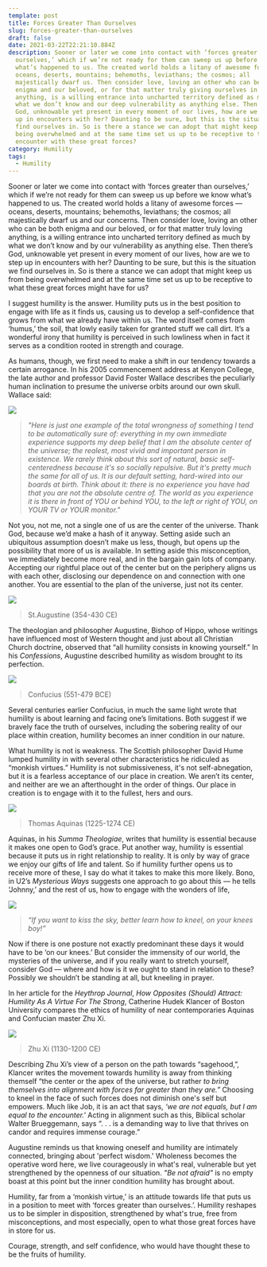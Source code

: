 ```yaml
---
template: post
title: Forces Greater Than Ourselves
slug: forces-greater-than-ourselves
draft: false
date: 2021-03-22T22:21:10.884Z
description: Sooner or later we come into contact with ‘forces greater than
  ourselves,’ which if we’re not ready for them can sweep us up before we know
  what’s happened to us. The created world holds a litany of awesome forces ––
  oceans, deserts, mountains; behemoths, leviathans; the cosmos; all
  majestically dwarf us. Then consider love, loving an other who can be both
  enigma and our beloved, or for that matter truly giving ourselves in love to
  anything, is a willing entrance into uncharted territory defined as much by
  what we don’t know and our deep vulnerability as anything else. Then there’s
  God, unknowable yet present in every moment of our lives, how are we to step
  up in encounters with her? Daunting to be sure, but this is the situation we
  find ourselves in. So is there a stance we can adopt that might keep us from
  being overwhelmed and at the same time set us up to be receptive to the
  encounter with these great forces?
category: Humility
tags:
  - Humility
---
```

Sooner or later we come into contact with ‘forces greater than ourselves,’ which if we’re not ready for them can sweep us up before we know what’s happened to us. The created world holds a litany of awesome forces –– oceans, deserts, mountains; behemoths, leviathans; the cosmos; all majestically dwarf us and our concerns. Then consider love, loving an other who can be both enigma and our beloved, or for that matter truly loving anything, is a willing entrance into uncharted territory defined as much by what we don’t know and by our vulnerability as anything else. Then there’s God, unknowable yet present in every moment of our lives, how are we to step up in encounters with her? Daunting to be sure, but this is the situation we find ourselves in. So is there a stance we can adopt that might keep us from being overwhelmed and at the same time set us up to be receptive to what these great forces might have for us? 

I suggest humility is the answer. Humility puts us in the best position to engage with life as it finds us, causing us to develop a self-confidence that grows from what we already have within us. The word itself comes from ‘humus,’ the soil, that lowly easily taken for granted stuff we call dirt. It’s a wonderful irony that humility is perceived in such lowliness when in fact it serves as a condition rooted in strength and courage. 

As humans, though, we first need to make a shift in our tendency towards a certain arrogance. In his 2005 commencement address at Kenyon College, the late author and professor David Foster Wallace describes the peculiarly human inclination to presume the universe  orbits around our own skull. Wallace said:

![](/media/df-wallace.png)

> *"Here is just one example of the total wrongness of something I tend to be automatically sure of: everything in my own immediate experience supports my deep belief that I am the absolute center of the universe; the realest, most vivid and important person in existence. We rarely think about this sort of natural, basic self-centeredness because it's so socially repulsive. But it's pretty much the same for all of us. It is our default setting, hard-wired into our boards at birth. Think about it: there is no experience you have had that you are not the absolute centre of. The world as you experience it is there in front of YOU or behind YOU, to the left or right of YOU, on YOUR TV or YOUR monitor."*

Not you, not me, not a single one of us are the center of the universe. Thank God, because we’d make a hash of it anyway. Setting aside such an ubiquitous assumption doesn’t make us less, though, but opens up the possibility that more of us is available.  In setting aside this misconception, we immediately become more real, and in the bargain gain lots of company. Accepting our rightful place out of the center but on the periphery aligns us with each other, disclosing our dependence on and connection with one another. You are essential to the plan of the universe, just not its center.

![](/media/augustine-2.png)

> St.Augustine (354-430 CE)

The theologian and philosopher Augustine, Bishop of Hippo, whose writings have influenced most of Western thought and just about all Christian Church doctrine, observed that “all humility consists in knowing yourself.” In his *Confessions*, Augustine described humility as wisdom brought to its perfection.

![](/media/confucous-1.png)

> Confucius (551-479 BCE)

Several centuries earlier Confucius, in much the same light wrote that humility is about learning and facing one’s limitations. Both suggest if we bravely face the truth of ourselves, including the sobering reality of our place within creation, humility becomes an inner condition in our nature.  

What humility is not is weakness. The Scottish philosopher David Hume lumped humility in with several other characteristics he ridiculed as “monkish virtues.” Humility is not submissiveness, it's not self-abnegation, but it is a fearless acceptance of our place in creation. We aren’t its center, and neither are we an afterthought in the order of things. Our place in creation is to engage with it to the fullest, hers and ours.

![](/media/aquinas-1.png)

> Thomas Aquinas (1225-1274 CE)

Aquinas, in his *Summa Theologiae*, writes that humility is essential because it makes one open to God’s grace.  Put another way, humility is essential because it puts us in right relationship to reality. It is only by way of grace we enjoy our gifts of life and talent. So if humility further opens us to receive more of these, I say do what it takes to make this more likely.  Bono, in U2’s *Mysterious Ways* suggests one approach to go about this –– he tells ‘Johnny,’ and the rest of us, how to engage with the wonders of life,

![](/media/bono-1.png)

> *“If you want to kiss the sky, better learn how to kneel, on your knees boy!”* 

Now if there is one posture not exactly predominant these days it would have to be ‘on our knees.’ But consider the immensity of our world, the mysteries of the universe, and if you really want to stretch yourself, consider God –– where and how is it we ought to stand in relation to these? Possibly we shouldn’t be standing at all, but kneeling in prayer. 

In her article for the *Heythrop Journal*, *How Opposites (Should) Attract:  Humility As A Virtue For The Strong*, Catherine Hudek Klancer of Boston University compares the ethics of humility of near contemporaries Aquinas and Confucian master Zhu Xi.

![](/media/zhu-xi-1.png)

> Zhu Xi (1130-1200 CE)

Describing Zhu Xi’s view of a person on the path towards “sagehood,”, Klancer writes the movement towards humility is away from thinking themself “the center or the apex of the universe, but rather *to bring themselves into alignment with forces far greater than they* *are.”* Choosing to kneel in the face of such forces does not diminish one's self but empowers. Much like Job, it is an act that says, *‘we are not equals, but I am equal to the encounter.'* Acting in alignment such as this, Biblical scholar Walter Brueggemann, says “. . .  is a demanding way to live that thrives on candor and requires immense courage.”

Augustine reminds us that knowing oneself and humility are intimately connected, bringing about 'perfect wisdom.'  Wholeness becomes the operative word here, we live courageously in what's real, vulnerable but yet strengthened by the openness of our situation. *"Be not afraid"* is no empty boast at this point but the inner condition humility has brought about.

Humility, far from a ‘monkish virtue,’ is an attitude towards life that puts us in a position to meet with ‘forces greater than ourselves.’. Humility reshapes us to be simpler in disposition, strengthened by what's true, free from misconceptions, and most especially, open to what those great forces have in store for us. 

Courage, strength, and self confidence, who would have thought these to be the fruits of humility.
